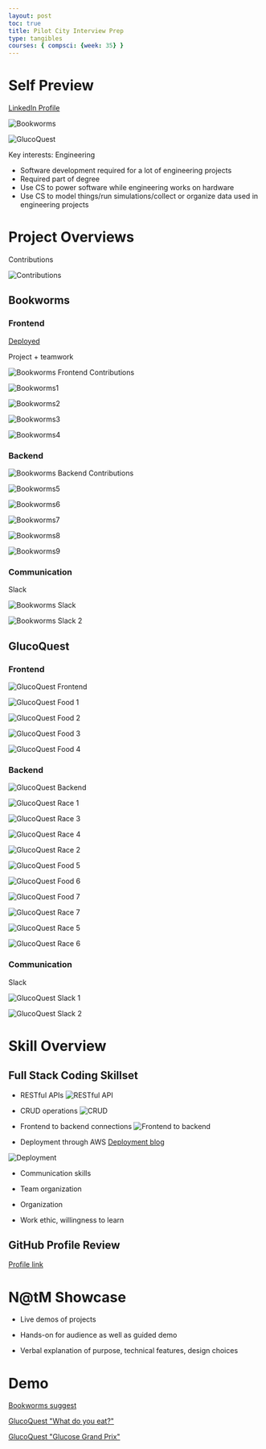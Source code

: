 ```yaml
---
layout: post
toc: true
title: Pilot City Interview Prep
type: tangibles
courses: { compsci: {week: 35} }
---
```


# Self Preview

[LinkedIn Profile](https://linkedin.com/in/maryamabdul-aziz)

![Bookworms]({{site.baseurl}}/images/interview/linkedin_bookworms.png)

![GlucoQuest]({{site.baseurl}}/images/interview/linkedin_glucoquest.png)

Key interests: Engineering
- Software development required for a lot of engineering projects
- Required part of degree
- Use CS to power software while engineering works on hardware
- Use CS to model things/run simulations/collect or organize data used in engineering projects

# Project Overviews

Contributions

![Contributions]({{site.baseurl}}/images/interview/contributions.png)


## Bookworms

### Frontend

[Deployed](https://gabrielac07.github.io/bookworms/bookadd/)

Project + teamwork

![Bookworms Frontend Contributions]({{site.baseurl}}/images/interview/bookfrontend.png)

![Bookworms1]({{site.baseurl}}/images/interview/book1.png)

![Bookworms2]({{site.baseurl}}/images/interview/book2.png)

![Bookworms3]({{site.baseurl}}/images/interview/book3.png)

![Bookworms4]({{site.baseurl}}/images/interview/book4.png)


### Backend

![Bookworms Backend Contributions]({{site.baseurl}}/images/interview/bookbackend.png)

![Bookworms5]({{site.baseurl}}/images/interview/book5.png)

![Bookworms6]({{site.baseurl}}/images/interview/book6.png)

![Bookworms7]({{site.baseurl}}/images/interview/book7.png)

![Bookworms8]({{site.baseurl}}/images/interview/book8.png)

![Bookworms9]({{site.baseurl}}/images/interview/book9.png)

### Communication

Slack

![Bookworms Slack]({{site.baseurl}}/images/interview/bookslack1.png)

![Bookworms Slack 2]({{site.baseurl}}/images/interview/bookslack2.png)

## GlucoQuest

### Frontend

![GlucoQuest Frontend]({{site.baseurl}}/images/interview/glucofrontend.png)

![GlucoQuest Food 1]({{site.baseurl}}/images/interview/glucofood1.png)

![GlucoQuest Food 2]({{site.baseurl}}/images/interview/glucofood2.png)

![GlucoQuest Food 3]({{site.baseurl}}/images/interview/glucofood3.png)

![GlucoQuest Food 4]({{site.baseurl}}/images/interview/glucofood4.png)

### Backend

![GlucoQuest Backend]({{site.baseurl}}/images/interview/glucobackend.png)

![GlucoQuest Race 1]({{site.baseurl}}/images/interview/glucorace1.png)

![GlucoQuest Race 3]({{site.baseurl}}/images/interview/glucorace3.png)

![GlucoQuest Race 4]({{site.baseurl}}/images/interview/glucorace4.png)

![GlucoQuest Race 2]({{site.baseurl}}/images/interview/glucorace2.png)

![GlucoQuest Food 5]({{site.baseurl}}/images/interview/glucofood5.png)

![GlucoQuest Food 6]({{site.baseurl}}/images/interview/glucofood6.png)

![GlucoQuest Food 7]({{site.baseurl}}/images/interview/glucofood7.png)

![GlucoQuest Race 7]({{site.baseurl}}/images/interview/glucorace7.png)

![GlucoQuest Race 5]({{site.baseurl}}/images/interview/glucorace5.png)

![GlucoQuest Race 6]({{site.baseurl}}/images/interview/glucorace6.png)

### Communication

Slack

![GlucoQuest Slack 1]({{site.baseurl}}/images/interview/glucoslack1.png)

![GlucoQuest Slack 2]({{site.baseurl}}/images/interview/glucoslack2.png)


# Skill Overview

## Full Stack Coding Skillset

- RESTful APIs
![RESTful API]({{site.baseurl}}/images/interview/restful.png)

- CRUD operations
![CRUD]({{site.baseurl}}/images/interview/crud.png)

- Frontend to backend connections
![Frontend to backend]({{site.baseurl}}/images/interview/febeconnection.png)

- Deployment through AWS
[Deployment blog](https://gabrielac07.github.io/bookworms/deployment)

![Deployment]({{site.baseurl}}/images/interview/deployment.png)

- Communication skills

- Team organization

- Organization

- Work ethic, willingness to learn

## GitHub Profile Review

[Profile link](https://github.com/MaryamAbdul-Aziz)

# N@tM Showcase

- Live demos of projects

- Hands-on for audience as well as guided demo

- Verbal explanation of purpose, technical features, design choices

# Demo

[Bookworms suggest](https://gabrielac07.github.io/bookworms/bookadd/)

[GlucoQuest "What do you eat?"](https://vibha1019.github.io/glucoquest_frontend/foodchoice/)

[GlucoQuest "Glucose Grand Prix"](https://vibha1019.github.io/glucoquest_frontend/grandprix/)